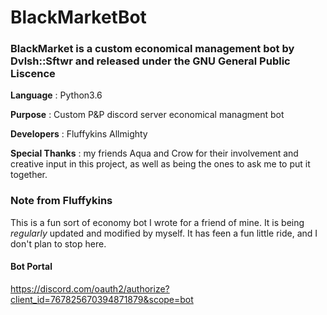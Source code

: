 # BlackMarketBot
### BlackMarket is a custom economical management bot by Dvlsh::Sftwr and released under the GNU General Public Liscence

**Language**        : Python3.6

**Purpose**         : Custom P&P discord server economical managment bot 

**Developers**      : Fluffykins Allmighty

**Special Thanks**  : my friends Aqua and Crow for their involvement and creative input in this project, as well as being the ones to ask me to put it together. 

### Note from Fluffykins
This is a fun sort of economy bot I wrote for a friend of mine. It is being _regularly_ updated and modified by myself. It has feen a fun little ride, and I don't plan to stop here.

#### Bot Portal
https://discord.com/oauth2/authorize?client_id=767825670394871879&scope=bot
